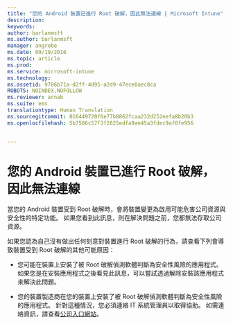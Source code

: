 ```yaml
---
title: "您的 Android 裝置已進行 Root 破解，因此無法連線 | Microsoft Intune"
description: 
keywords: 
author: barlanmsft
ms.author: barlanmsft
manager: angrobe
ms.date: 09/19/2016
ms.topic: article
ms.prod: 
ms.service: microsoft-intune
ms.technology: 
ms.assetid: 9786b71a-d2ff-4d95-a2d9-47ece0aec8ca
ROBOTS: NOINDEX,NOFOLLOW
ms.reviewer: arnab
ms.suite: ems
translationtype: Human Translation
ms.sourcegitcommit: 016449720f6e77b8862fcaa232d252eefa8b20b3
ms.openlocfilehash: 5b7586c57f3f2825edfa9ae45a3fdec9af0fe956


---
```



# <a name="your-android-device-is-rooted-and-you-can't-connect"></a>您的 Android 裝置已進行 Root 破解，因此無法連線

當您的 Android 裝置受到 Root 破解時，會將裝置變更為啟用可能危害公司資源與安全性的特定功能。 如果您看到此訊息，則在解決問題之前，您都無法存取公司資源。

如果您認為自己沒有做出任何刻意對裝置進行 Root 破解的行為，請查看下列會導致裝置受到 Root 破解的其他可能原因：

- 您可能在裝置上安裝了被 Root 破解偵測軟體判斷為安全性風險的應用程式。 如果您是在安裝應用程式之後看見此訊息，可以嘗試透過解除安裝該應用程式來解決此問題。

- 您的裝置製造商在您的裝置上安裝了被 Root 破解偵測軟體判斷為安全性風險的應用程式。 針對這種情況，您必須連絡 IT 系統管理員以取得協助。 如需連絡資訊，請查看[公司入口網站](http://portal.manage.microsoft.com)。



<!--HONumber=Oct16_HO2-->



